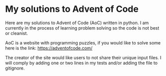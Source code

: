 # My solutions to Advent of Code

Here are my solutions to Advent of Code (AoC) written in python. I am currently in the process of learning problem solving so the code is not best or cleanist.

AoC is a website with programming puzzles, if you would like to solve some here is the link: 
https://adventofcode.com/

The creator of the site would like users to not share their unique input files. I will comply by adding one or two lines in my tests and/or adding the file to gitignore.
